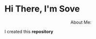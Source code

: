 <h1>Hi There, I'm Sove</h1>
<div style="text-align:center">About Me:</div>

<p>I created this <b>repository</b></p>
